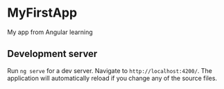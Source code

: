 # MyFirstApp

My app from Angular learning

## Development server

Run `ng serve` for a dev server. Navigate to `http://localhost:4200/`. The application will automatically reload if you change any of the source files.
